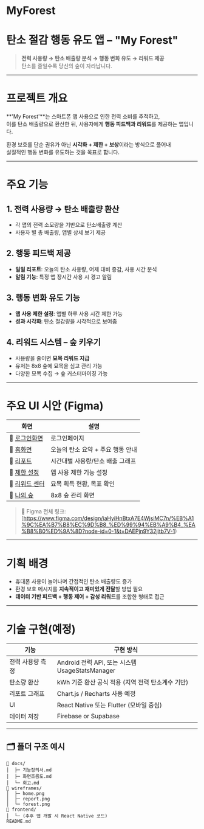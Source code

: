# MyForest

# 탄소 절감 행동 유도 앱 – "My Forest"

> **전력 사용량 → 탄소 배출량 분석 → 행동 변화 유도 → 리워드 제공**  
> 탄소를 줄일수록 당신의 숲이 자라납니다.

---

# 프로젝트 개요

**'My Forest'**는 스마트폰 앱 사용으로 인한 전력 소비를 추적하고,  
이를 탄소 배출량으로 환산한 뒤, 사용자에게 **행동 피드백과 리워드**를 제공하는 앱입니다.

환경 보호를 단순 권유가 아닌 **시각화 + 제한 + 보상**이라는 방식으로 풀어내  
실질적인 행동 변화를 유도하는 것을 목표로 합니다.

---

# 주요 기능

## 1. 전력 사용량 → 탄소 배출량 환산
- 각 앱의 전력 소모량을 기반으로 탄소배출량 계산
- 사용자 별 총 배출량, 앱별 상세 보기 제공

## 2. 행동 피드백 제공
- **일일 리포트**: 오늘의 탄소 사용량, 어제 대비 증감, 사용 시간 분석
- **알림 기능**: 특정 앱 장시간 사용 시 경고 알림

## 3. 행동 변화 유도 기능
- **앱 사용 제한 설정**: 앱별 하루 사용 시간 제한 가능
- **성과 시각화**: 탄소 절감량을 시각적으로 보여줌

## 4. 리워드 시스템 – 숲 키우기
- 사용량을 줄이면 **묘목 리워드 지급**
- 유저는 8x8 숲에 묘목을 심고 관리 가능
- 다양한 묘목 수집 → 숲 커스터마이징 가능

---

# 주요 UI 시안 (Figma)

| 화면 | 설명 |
|------|------|
| 🔗 [로그인화면](https://www.figma.com/design/iaHyiHnBtxA7E4WjsiMC7n/%EB%A1%9C%EA%B7%B8%EC%9D%B8_%ED%99%94%EB%A9%B4_%EA%B8%B0%ED%9A%8D?node-id=1-14&t=DAEPjn9Y32jitb7V-1) | 로그인페이지 |
| 🔗 [홈화면](https://www.figma.com/design/iaHyiHnBtxA7E4WjsiMC7n/%EB%A1%9C%EA%B7%B8%EC%9D%B8_%ED%99%94%EB%A9%B4_%EA%B8%B0%ED%9A%8D?node-id=6-9&t=DAEPjn9Y32jitb7V-1) | 오늘의 탄소 요약 + 주요 행동 안내 |
| 🔗 [리포트](https://www.figma.com/file/...) | 시간대별 사용량/탄소 배출 그래프 |
| 🔗 [제한 설정](https://www.figma.com/file/...) | 앱 사용 제한 기능 설정 |
| 🔗 [리워드 센터](https://www.figma.com/file/...) | 묘목 획득 현황, 목표 확인 |
| 🔗 [나의 숲](https://www.figma.com/file/...) | 8x8 숲 관리 화면 |

> 🔗 Figma 전체 링크: [https://www.figma.com/design/iaHyiHnBtxA7E4WjsiMC7n/%EB%A1%9C%EA%B7%B8%EC%9D%B8_%ED%99%94%EB%A9%B4_%EA%B8%B0%ED%9A%8D?node-id=0-1&t=DAEPjn9Y32jitb7V-1)

---

# 기획 배경

- 휴대폰 사용이 늘어나며 간접적인 탄소 배출량도 증가
- 환경 보호 메시지를 **지속적이고 재미있게 전달**할 방법 필요
- **데이터 기반 피드백 + 행동 제어 + 감성 리워드**를 조합한 형태로 접근

---

# 기술 구현(예정)

| 기능 | 구현 방식 |
|------|-----------|
| 전력 사용량 측정 | Android 전력 API, 또는 시스템 UsageStatsManager |
| 탄소량 환산 | kWh 기준 환산 공식 적용 (지역 전력 탄소계수 기반) |
| 리포트 그래프 | Chart.js / Recharts 사용 예정 |
| UI | React Native 또는 Flutter (모바일 중심) |
| 데이터 저장 | Firebase or Supabase |

---

## 🗂️ 폴더 구조 예시

```plaintext
📁 docs/
│  ├─ 기능정의서.md
│  ├─ 화면흐름도.md
│  └─ 회고.md
📁 wireframes/
│  ├─ home.png
│  ├─ report.png
│  └─ forest.png
📁 frontend/
│  └─ (추후 앱 개발 시 React Native 코드)
README.md
